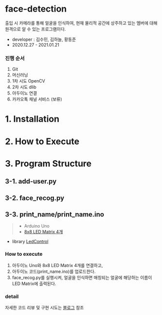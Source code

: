 # face-detection
출입 시 카메라를 통해 얼굴을 인식하여, 현재 물리적 공간에 상주하고 있는 멤버에 대해 원격으로 알 수 있는 프로그램이다.

* developer : 김수민, 김하늘, 황동준
* 2020.12.27 - 2021.01.21

### 진행 순서
1. Git
2. 머신러닝
3. 1차 시도 OpenCV
4. 2차 시도 dlib
5. 아두이노 연결
6. 카카오톡 채널 서비스 (보류)

# 1. Installation

# 2. How to Execute

# 3. Program Structure

## 3-1. add-user.py
## 3-2. face_recog.py
## 3-3. print_name/print_name.ino

> * Arduino Uno
> * [8x8 LED Matrix 4개](https://www.devicemart.co.kr/goods/view?no=1330850)

* library
[LedControl](https://github.com/wayoda/LedControl)

### How to execute
1. 아두이노 Uno와 8x8 LED Matrix 4개를 연결하고,
2. 아두이노 코드(print_name.ino)를 업로드한다.
3. face_recog.py를 실행시켜, 얼굴을 인식하면 매칭되는 얼굴에 해당하는 이름이 LED Matrix에 출력된다.

### detail
자세한 코드 리뷰 및 구현 시도는 [블로그](https://velog.io/@huttzza/%EC%8B%A4%EC%8B%9C%EA%B0%84-%EC%96%BC%EA%B5%B4-%EC%9D%B8%EC%8B%9D-%ED%94%84%EB%A1%9C%EA%B7%B8%EB%9E%A8-%EC%95%84%EB%91%90%EC%9D%B4%EB%85%B8-%EC%97%B0%EA%B2%B0) 참조